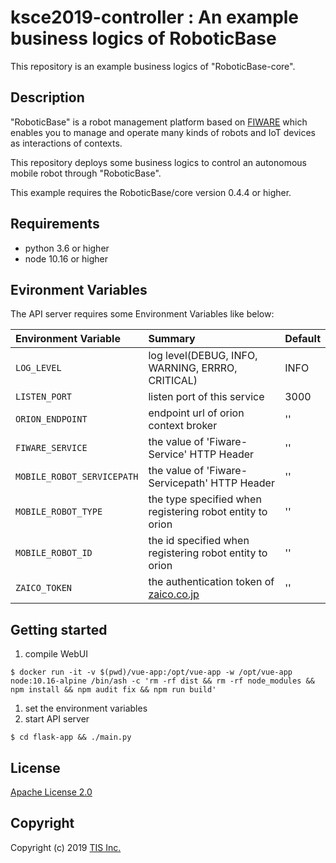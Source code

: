 # ksce2019-controller : An example business logics of RoboticBase
This repository is an example business logics of "RoboticBase-core".

## Description
"RoboticBase" is a robot management platform based on [FIWARE](http://www.fiware.org/) which enables you to manage and operate many kinds of robots and IoT devices as interactions of contexts.

This repository deploys some business logics to control an autonomous mobile robot through "RoboticBase".

This example requires the RoboticBase/core version 0.4.4 or higher.

## Requirements

* python 3.6 or higher
* node 10.16 or higher

## Evironment Variables
The API server requires some Environment Variables like below:

|Environment Variable|Summary|Default|
|:--|:--|:--|
|`LOG_LEVEL`|log level(DEBUG, INFO, WARNING, ERRRO, CRITICAL)|INFO|
|`LISTEN_PORT`|listen port of this service|3000|
|`ORION_ENDPOINT`|endpoint url of orion context broker|''|
|`FIWARE_SERVICE`|the value of 'Fiware-Service' HTTP Header|''|
|`MOBILE_ROBOT_SERVICEPATH`|the value of 'Fiware-Servicepath' HTTP Header|''|
|`MOBILE_ROBOT_TYPE`|the type specified when registering robot entity to orion|''|
|`MOBILE_ROBOT_ID`|the id specified when registering robot entity to orion|''|
|`ZAICO_TOKEN`|the authentication token of [zaico.co.jp](https://www.zaico.co.jp)|''|

## Getting started
1. compile WebUI

```
$ docker run -it -v $(pwd)/vue-app:/opt/vue-app -w /opt/vue-app node:10.16-alpine /bin/ash -c 'rm -rf dist && rm -rf node_modules && npm install && npm audit fix && npm run build'
```

1. set the environment variables
1. start API server

```
$ cd flask-app && ./main.py
```

## License

[Apache License 2.0](/LICENSE)

## Copyright
Copyright (c) 2019 [TIS Inc.](https://www.tis.co.jp/)
